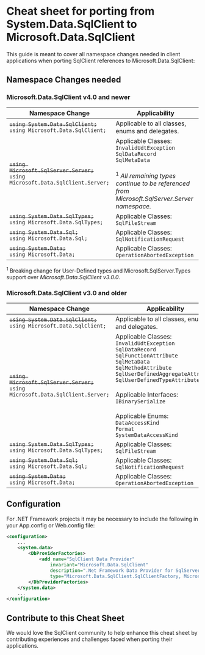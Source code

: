 # Cheat sheet for porting from System.Data.SqlClient to Microsoft.Data.SqlClient

This guide is meant to cover all namespace changes needed in client applications when porting SqlClient references to Microsoft.Data.SqlClient:

## Namespace Changes needed

### Microsoft.Data.SqlClient v4.0 and newer

| Namespace Change | Applicability |
|--|--|
| <s>`using System.Data.SqlClient;`</s><br>`using Microsoft.Data.SqlClient;` | Applicable to all classes, enums and delegates. |
| <s>`using Microsoft.SqlServer.Server;`</s><br>`using Microsoft.Data.SqlClient.Server;` | Applicable Classes: <br>`InvalidUdtException`<br>`SqlDataRecord`<br>`SqlMetaData` <br/><br/> <sup>1</sup> _All remaining types continue to be referenced from Microsoft.SqlServer.Server namespace._|
| <s>`using System.Data.SqlTypes;`</s> <br>`using Microsoft.Data.SqlTypes;` | Applicable Classes:<br>`SqlFileStream`|
| <s>`using System.Data.Sql;`</s> <br>`using Microsoft.Data.Sql;`</s> | Applicable Classes:<br>`SqlNotificationRequest`<br> |
| <s>`using System.Data;`</s> <br>`using Microsoft.Data;`</s> | Applicable Classes:<br>`OperationAbortedException`|

<sup>1</sup> Breaking change for User-Defined types and Microsoft.SqlServer.Types support over _Microsoft.Data.SqlClient v3.0.0_.

### Microsoft.Data.SqlClient v3.0 and older

| Namespace Change | Applicability |
|--|--|
| <s>`using System.Data.SqlClient;`</s><br>`using Microsoft.Data.SqlClient;` | Applicable to all classes, enums and delegates. |
| <s>`using Microsoft.SqlServer.Server;`</s><br>`using Microsoft.Data.SqlClient.Server;` | Applicable Classes: <br>`InvalidUdtException`<br>`SqlDataRecord`<br>`SqlFunctionAttribute`<br>`SqlMetaData`<br>`SqlMethodAttribute`<br>`SqlUserDefinedAggregateAttribute`<br>`SqlUserDefinedTypeAttribute`<br><br>Applicable Interfaces: <br>`IBinarySerialize`<br><br>Applicable Enums: <br>`DataAccessKind`<br>`Format`<br>`SystemDataAccessKind`|
| <s>`using System.Data.SqlTypes;`</s> <br>`using Microsoft.Data.SqlTypes;` | Applicable Classes:<br>`SqlFileStream`|
| <s>`using System.Data.Sql;`</s> <br>`using Microsoft.Data.Sql;`</s> | Applicable Classes:<br>`SqlNotificationRequest`<br> |
| <s>`using System.Data;`</s> <br>`using Microsoft.Data;`</s> | Applicable Classes:<br>`OperationAbortedException`|

## Configuration

For .NET Framework projects it may be necessary to include the following in your App.config or Web.config file:

``` xml
<configuration>
    ...
    <system.data>
        <DbProviderFactories>
            <add name="SqlClient Data Provider"
                invariant="Microsoft.Data.SqlClient"
                description=".Net Framework Data Provider for SqlServer" 
                type="Microsoft.Data.SqlClient.SqlClientFactory, Microsoft.Data.SqlClient" />
        </DbProviderFactories>
    </system.data>
    ...
</configuration>
```

## Contribute to this Cheat Sheet

We would love the SqlClient community to help enhance this cheat sheet by contributing experiences and challenges faced when porting their applications.
